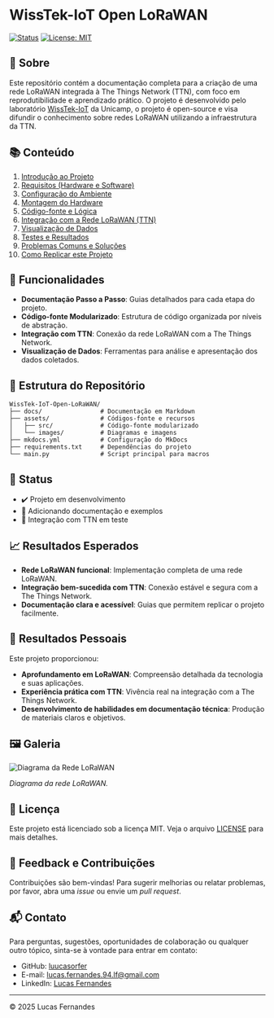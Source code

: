 # WissTek-IoT Open LoRaWAN

[![Status](https://img.shields.io/badge/status-desenvolvimento-yellow)](https://github.com/WissTek-IoT/WissTek-IoT-Open-LoRaWAN)
[![License: MIT](https://img.shields.io/badge/license-MIT-green.svg)](LICENSE)

## 📘 Sobre

Este repositório contém a documentação completa para a criação de uma rede LoRaWAN integrada à The Things Network (TTN), com foco em reprodutibilidade e aprendizado prático. O projeto é desenvolvido pelo laboratório [WissTek-IoT](https://wisstek-iot.cc/) da Unicamp, o projeto é open-source e visa difundir o conhecimento sobre redes LoRaWAN utilizando a infraestrutura da TTN.

## 📚 Conteúdo

1.  [Introdução ao Projeto](docs/01-introducao.md)
2.  [Requisitos (Hardware e Software)](docs/02-requisitos.md)
3.  [Configuração do Ambiente](docs/03-configuracao-ambiente.md)
4.  [Montagem do Hardware](docs/04-montagem-hardware.md)
5.  [Código-fonte e Lógica](docs/05-codigo.md)
6.  [Integração com a Rede LoRaWAN (TTN)](docs/06-integracao-lorawan.md)
7.  [Visualização de Dados](docs/07-visualizacao-dados.md)
8.  [Testes e Resultados](docs/08-testes.md)
9.  [Problemas Comuns e Soluções](docs/09-erros-comuns.md)
10. [Como Replicar este Projeto](docs/10-replicar-projeto.md)

## 🧰 Funcionalidades

- **Documentação Passo a Passo**: Guias detalhados para cada etapa do projeto.
- **Código-fonte Modularizado**: Estrutura de código organizada por níveis de abstração.
- **Integração com TTN**: Conexão da rede LoRaWAN com a The Things Network.
- **Visualização de Dados**: Ferramentas para análise e apresentação dos dados coletados.

## 📂 Estrutura do Repositório

```
WissTek-IoT-Open-LoRaWAN/
├── docs/                # Documentação em Markdown
├── assets/              # Códigos-fonte e recursos
│   ├── src/             # Código-fonte modularizado
│   └── images/          # Diagramas e imagens
├── mkdocs.yml           # Configuração do MkDocs
├── requirements.txt     # Dependências do projeto
└── main.py              # Script principal para macros

```

## 🧪 Status

- ✔️ Projeto em desenvolvimento
- 🚧 Adicionando documentação e exemplos
- 📡 Integração com TTN em teste

## 📈 Resultados Esperados

- **Rede LoRaWAN funcional**: Implementação completa de uma rede LoRaWAN.
- **Integração bem-sucedida com TTN**: Conexão estável e segura com a The Things Network.
- **Documentação clara e acessível**: Guias que permitem replicar o projeto facilmente.

## 🧠 Resultados Pessoais

Este projeto proporcionou:

- **Aprofundamento em LoRaWAN**: Compreensão detalhada da tecnologia e suas aplicações.
- **Experiência prática com TTN**: Vivência real na integração com a The Things Network.
- **Desenvolvimento de habilidades em documentação técnica**: Produção de materiais claros e objetivos.

## 🖼️ Galeria

![Diagrama da Rede LoRaWAN](https://chatgpt.com/assets/images/diagrama_lorawan.png)

_Diagrama da rede LoRaWAN._

## 📄 Licença

Este projeto está licenciado sob a licença MIT.
Veja o arquivo [LICENSE](LICENSE) para mais detalhes.

## 💬 Feedback e Contribuições

Contribuições são bem-vindas! Para sugerir melhorias ou relatar problemas, por favor, abra uma _issue_ ou envie um _pull request_.

## 📬 Contato

Para perguntas, sugestões, oportunidades de colaboração ou qualquer outro tópico, sinta-se à vontade para entrar em contato:

- GitHub: [luucasorfer](https://github.com/luucasorfer)
- E-mail: [lucas.fernandes.94.lf@gmail.com](mailto:lucas.fernandes.94.lf@gmail.com)
- LinkedIn: [Lucas Fernandes](https://www.linkedin.com/in/lucas-o-r-fernandes)

---

© 2025 Lucas Fernandes
